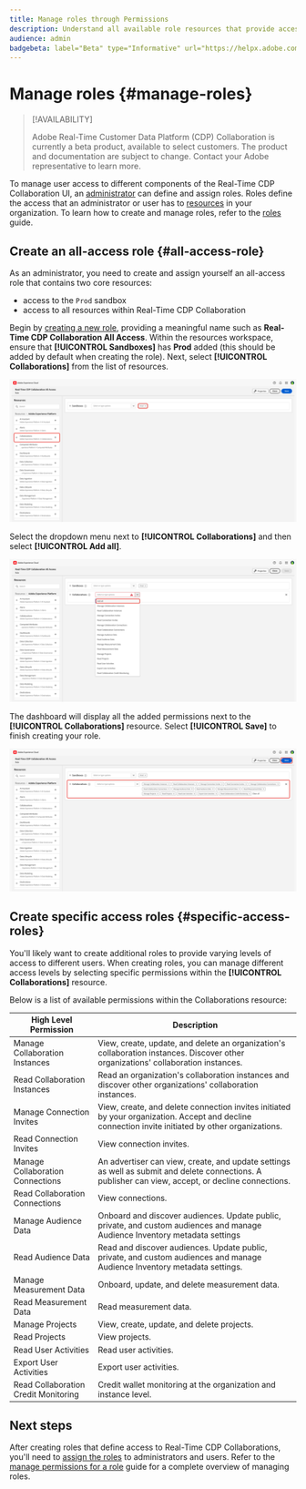 ```yaml
---
title: Manage roles through Permissions
description: Understand all available role resources that provide access to different components within the Real-Time CDP Collaboration UI.
audience: admin
badgebeta: label="Beta" type="Informative" url="https://helpx.adobe.com/legal/product-descriptions/real-time-customer-data-platform-b2b-edition-prime-and-ultimate-packages.html newtab=true"
---
```

# Manage roles {#manage-roles}

>[!AVAILABILITY]
>
>Adobe Real-Time Customer Data Platform (CDP) Collaboration is currently a beta product, available to select customers. The product and documentation are subject to change. Contact your Adobe representative to learn more.

To manage user access to different components of the Real-Time CDP Collaboration UI, an [administrator](./mange-user-access.md#system-admin-gain-access) can define and assign roles. Roles define the access that an administrator or user has to [resources](https://experienceleague.adobe.com/en/docs/experience-platform/access-control/home#permissions) in your organization. To learn how to create and manage roles, refer to the [roles](https://experienceleague.adobe.com/en/docs/experience-platform/access-control/abac/permissions-ui/roles) guide.

## Create an all-access role {#all-access-role}

As an administrator, you need to create and assign yourself an all-access role that contains two core resources:

- access to the `Prod` sandbox
- access to all resources within Real-Time CDP Collaboration

Begin by [creating a new role](https://experienceleague.adobe.com/en/docs/experience-platform/access-control/abac/permissions-ui/roles#create-new-role), providing a meaningful name such as **Real-Time CDP Collaboration All Access**. Within the resources workspace, ensure that **[!UICONTROL Sandboxes]** has **Prod** added (this should be added by default when creating the role). Next, select **[!UICONTROL Collaborations]** from the list of resources.

![The role dashboard with the Sandboxes resources chosen and the Collaborations resource highlighted.](../../assets/permissions/add-resources.png)

Select the dropdown menu next to **[!UICONTROL Collaborations]** and then select **[!UICONTROL Add all]**. 

![The role dashboard with the Collaborations resources Add all option highlighted.](../../assets/permissions/add-all-resources.png)

The dashboard will display all the added permissions next to the **[!UICONTROL Collaborations]** resource. Select **[!UICONTROL Save]** to finish creating your role.

![The role dashboard with the Collaborations resources add showing the complete list of permissions and Save highlighted.](../../assets/permissions/all-resource-permissions.png)

## Create specific access roles {#specific-access-roles}

You'll likely want to create additional roles to provide varying levels of access to different users. When creating roles, you can manage different access levels by selecting specific permissions within the **[!UICONTROL Collaborations]** resource.

Below is a list of available permissions within the Collaborations resource:

| High Level Permission | Description |
| --- | --- |
| Manage Collaboration Instances | View, create, update, and delete an organization's collaboration instances. Discover other organizations' collaboration instances. |
| Read Collaboration Instances | Read an organization's collaboration instances and discover other organizations' collaboration instances. |
| Manage Connection Invites | View, create, and delete connection invites initiated by your organization. Accept and decline connection invite initiated by other organizations. |
| Read Connection Invites | View connection invites. |
| Manage Collaboration Connections | An advertiser can view, create, and update settings as well as submit and delete connections. A publisher can view, accept, or decline connections. |
| Read Collaboration Connections | View connections. |
| Manage Audience Data | Onboard and discover audiences. Update public, private, and custom audiences and manage Audience Inventory metadata settings |
| Read Audience Data | Read and discover audiences. Update public, private, and custom audiences and manage Audience Inventory metadata settings. |
| Manage Measurement Data | Onboard, update, and delete measurement data. |
| Read Measurement Data | Read measurement data. |
| Manage Projects | View, create, update, and delete projects. |
| Read Projects | View projects. |
| Read User Activities | Read user activities. |
| Export User Activities | Export user activities. |
| Read Collaboration Credit Monitoring | Credit wallet monitoring at the organization and instance level. |

## Next steps

After creating roles that define access to Real-Time CDP Collaborations, you'll need to [assign the roles](./mange-user-access.md#assign-a-role) to administrators and users. Refer to the [manage permissions for a role](https://experienceleague.adobe.com/en/docs/experience-platform/access-control/abac/permissions-ui/permissions) guide for a complete overview of managing roles. 
